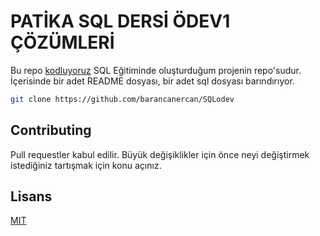 # PATİKA SQL DERSİ ÖDEV1 ÇÖZÜMLERİ

Bu repo [kodluyoruz](https://www.kodluyoruz.org/) SQL Eğitiminde oluşturduğum projenin repo'sudur. İçerisinde bir adet README dosyası, bir adet sql dosyası barındırıyor.

```bash
git clone https://github.com/barancanercan/SQLodev
```

## Contributing

Pull requestler kabul edilir. Büyük değişiklikler için önce neyi değiştirmek istediğiniz tartışmak için konu açınız.

## Lisans 

[MIT](https://choosealicense.com/licenses/mit/)
